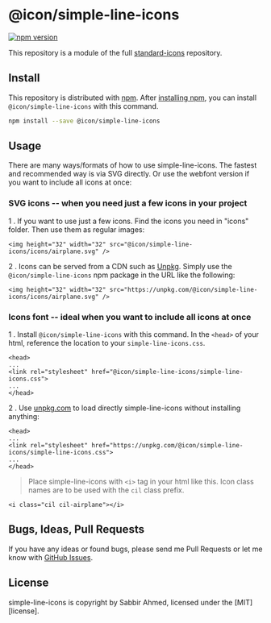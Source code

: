 # @icon/simple-line-icons

[![npm version](https://img.shields.io/npm/v/@icon/simple-line-icons.svg)](https://www.npmjs.org/package/@icon/simple-line-icons)

This repository is a module of the full [standard-icons][standard-icons] repository.

## Install

This repository is distributed with [npm]. After [installing npm][install-npm], you can install `@icon/simple-line-icons` with this command.

```bash
npm install --save @icon/simple-line-icons
```

## Usage

There are many ways/formats of how to use simple-line-icons. The fastest and recommended way is via SVG directly. Or use the webfont version if you want to include all icons at once:

### SVG icons -- when you need just a few icons in your project

1 . If you want to use just a few icons. Find the icons you need in "icons" folder. Then use them as regular images:

```
<img height="32" width="32" src="@icon/simple-line-icons/icons/airplane.svg" />
```

2 . Icons can be served from a CDN such as [Unpkg][Unpkg]. Simply use the `@icon/simple-line-icons` npm package in the URL like the following:

```
<img height="32" width="32" src="https://unpkg.com/@icon/simple-line-icons/icons/airplane.svg" />
```

### Icons font -- ideal when you want to include all icons at once

1 . Install `@icon/simple-line-icons` with this command. In the `<head>` of your html, reference the location to your `simple-line-icons.css`.

```
<head>
...
<link rel="stylesheet" href="@icon/simple-line-icons/simple-line-icons.css">
...
</head>
```

2 . Use [unpkg.com][Unpkg] to load directly simple-line-icons without installing anything:

```
<head>
...
<link rel="stylesheet" href="https://unpkg.com/@icon/simple-line-icons/simple-line-icons.css">
...
</head>
```

> Place simple-line-icons with `<i>` tag in your html like this. Icon class names are to be used with the `cil` class prefix.

```
<i class="cil cil-airplane"></i>
```


## Bugs, Ideas, Pull Requests

If you have any ideas or found bugs, please send me Pull Requests or let me know with [GitHub Issues][github issues].

## License

simple-line-icons is copyright by Sabbir Ahmed, licensed under the [MIT][license].

[MIT]: https://opensource.org/licenses/MIT
[SIL]: http://scripts.sil.org/OFL
[standard-icons]: https://github.com/thecreation/standard-icons
[npm]: https://www.npmjs.com/
[install-npm]: https://docs.npmjs.com/getting-started/installing-node
[sass]: http://sass-lang.com/
[github issues]: https://github.com/thecreation/standard-icons/issues
[Unpkg]: https://unpkg.com